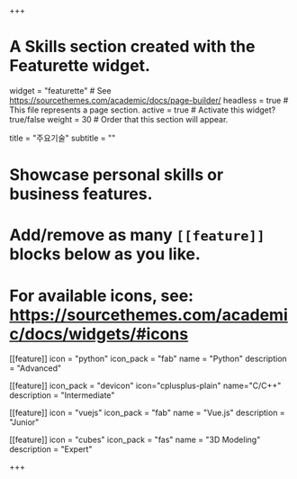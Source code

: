 +++
# A Skills section created with the Featurette widget.
widget = "featurette"  # See https://sourcethemes.com/academic/docs/page-builder/
headless = true  # This file represents a page section.
active = true  # Activate this widget? true/false
weight = 30  # Order that this section will appear.

title = "주요기술"
subtitle = ""

# Showcase personal skills or business features.
# 
# Add/remove as many `[[feature]]` blocks below as you like.
# 
# For available icons, see: https://sourcethemes.com/academic/docs/widgets/#icons

[[feature]]
  icon = "python"
  icon_pack = "fab"
  name = "Python"
  description = "Advanced"

[[feature]]
  icon_pack = "devicon"
  icon="cplusplus-plain"
  name="C/C++"
  description = "Intermediate"

[[feature]]
  icon = "vuejs"
  icon_pack = "fab"
  name = "Vue.js"
  description = "Junior"
  
[[feature]]
  icon = "cubes"
  icon_pack = "fas"
  name = "3D Modeling"
  description = "Expert"

+++
